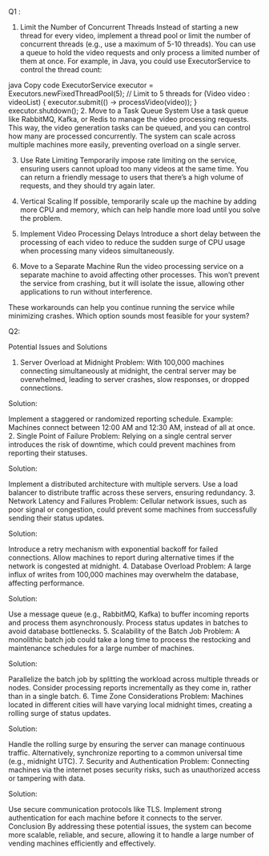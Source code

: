 

Q1 :

1. Limit the Number of Concurrent Threads
Instead of starting a new thread for every video, implement a thread pool or limit the number of concurrent threads (e.g., use a maximum of 5-10 threads). You can use a queue to hold the video requests and only process a limited number of them at once. For example, in Java, you could use ExecutorService to control the thread count:

java
Copy code
ExecutorService executor = Executors.newFixedThreadPool(5); // Limit to 5 threads
for (Video video : videoList) {
    executor.submit(() -> processVideo(video));
}
executor.shutdown();
2. Move to a Task Queue System
Use a task queue like RabbitMQ, Kafka, or Redis to manage the video processing requests. This way, the video generation tasks can be queued, and you can control how many are processed concurrently. The system can scale across multiple machines more easily, preventing overload on a single server.

3. Use Rate Limiting
Temporarily impose rate limiting on the service, ensuring users cannot upload too many videos at the same time. You can return a friendly message to users that there’s a high volume of requests, and they should try again later.

4. Vertical Scaling
If possible, temporarily scale up the machine by adding more CPU and memory, which can help handle more load until you solve the problem.

5. Implement Video Processing Delays
Introduce a short delay between the processing of each video to reduce the sudden surge of CPU usage when processing many videos simultaneously.

6. Move to a Separate Machine
Run the video processing service on a separate machine to avoid affecting other processes. This won’t prevent the service from crashing, but it will isolate the issue, allowing other applications to run without interference.

These workarounds can help you continue running the service while minimizing crashes. Which option sounds most feasible for your system?






Q2:

Potential Issues and Solutions
1. Server Overload at Midnight
   Problem: With 100,000 machines connecting simultaneously at midnight, the central server may be overwhelmed, leading to server crashes, slow responses, or dropped connections.

Solution:

Implement a staggered or randomized reporting schedule.
Example: Machines connect between 12:00 AM and 12:30 AM, instead of all at once.
2. Single Point of Failure
   Problem: Relying on a single central server introduces the risk of downtime, which could prevent machines from reporting their statuses.

Solution:

Implement a distributed architecture with multiple servers.
Use a load balancer to distribute traffic across these servers, ensuring redundancy.
3. Network Latency and Failures
   Problem: Cellular network issues, such as poor signal or congestion, could prevent some machines from successfully sending their status updates.

Solution:

Introduce a retry mechanism with exponential backoff for failed connections.
Allow machines to report during alternative times if the network is congested at midnight.
4. Database Overload
   Problem: A large influx of writes from 100,000 machines may overwhelm the database, affecting performance.

Solution:

Use a message queue (e.g., RabbitMQ, Kafka) to buffer incoming reports and process them asynchronously.
Process status updates in batches to avoid database bottlenecks.
5. Scalability of the Batch Job
   Problem: A monolithic batch job could take a long time to process the restocking and maintenance schedules for a large number of machines.

Solution:

Parallelize the batch job by splitting the workload across multiple threads or nodes.
Consider processing reports incrementally as they come in, rather than in a single batch.
6. Time Zone Considerations
   Problem: Machines located in different cities will have varying local midnight times, creating a rolling surge of status updates.

Solution:

Handle the rolling surge by ensuring the server can manage continuous traffic.
Alternatively, synchronize reporting to a common universal time (e.g., midnight UTC).
7. Security and Authentication
   Problem: Connecting machines via the internet poses security risks, such as unauthorized access or tampering with data.

Solution:

Use secure communication protocols like TLS.
Implement strong authentication for each machine before it connects to the server.
Conclusion
By addressing these potential issues, the system can become more scalable, reliable, and secure, allowing it to handle a large number of vending machines efficiently and effectively.